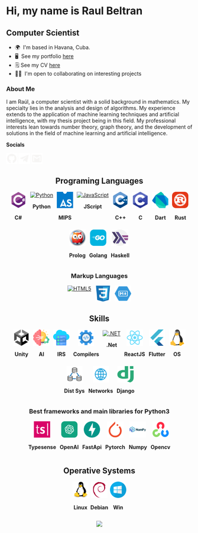 # Hi, my name is Raul Beltran

## Computer Scientist
* 🌍  I'm based in Havana, Cuba.
* 🖥️  See my portfolio [here](https://rb58853.github.io/CV/)
* 🗒️  See my CV [here](https://github.com/rb58853/rb58853/raw/main/assets/cv%20.pdf)
* 🤝🏻  I'm open to collaborating on interesting projects


### About Me
I am Raúl, a computer scientist with a solid background in mathematics. My specialty lies in the analysis and design of algorithms. My experience extends to the application of machine learning techniques and artificial intelligence, with my thesis project being in this field.
My professional interests lean towards number theory, graph theory, and the development of solutions in the field of machine learning and artificial intelligence.
<!--
[![committers.top badge](https://user-badge.committers.top/cuba/rb58853.svg)](https://user-badge.committers.top/cuba/rb58853)
-->

**Socials**
<p align="left"> <a href="https://www.github.com/rb58853" target="_blank" rel="noreferrer"><img src="assets/github.svg" width="30" height="30" /></a> <a href="https://t.me/rb58853" target="_blank" rel="noreferrer"><img src="assets/telegram.svg" width="30" height="30" /></a> <a href="mailto:rb58853@gmail.com" target="_blank" rel="noreferrer"><img src="assets/gmail.svg" width="30" height="30" /></a></p>


<h2 align = "center"> Programing Languages</h2>
<div style="display: flex; gap: 10px; flex-wrap: wrap; place-content: center; flex-direction: row">  
  <div align= "center">
    <a href="https://docs.microsoft.com/en-us/dotnet/csharp/" target="_blank" rel="noreferrer"><img src="https://raw.githubusercontent.com/devicons/devicon/master/icons/csharp/csharp-original.svg" minwidth= "44" minheight="44" width="44" height="44" alt="C#" /></a>  
    <p align="center"><b>C#</b></p>
  </div>
  <div align= "center">
    <a href="https://www.python.org/" target="_blank" rel="noreferrer"><img src="https://raw.githubusercontent.com/danielcranney/readme-generator/main/public/icons/skills/python-colored.svg" width="44" height="44" alt="Python" /></a>  
    <p align="center"><b>Python</b></p>
  </div>
  <div align= "center">
    <a href="" target="_blank" rel="noreferrer"><img src="https://github.com/rb58853/rb58853/raw/main/assets/asm.svg" width="44" height="44" alt="MIPS" /></a>  
    <p align="center"><b>MIPS</b></p>
  </div>
  <div align= "center">
    <a href="https://developer.mozilla.org/en-US/docs/Web/JavaScript" target="_blank" rel="noreferrer"><img src="https://raw.githubusercontent.com/danielcranney/readme-generator/main/public/icons/skills/javascript-colored.svg" width="44" height="44" alt="JavaScript" /></a>  
    <p align="center"><b>JScript</b></p>
  </div>
    <div align= "center">
    <a href="" target="_blank" rel="noreferrer"><img src="https://raw.githubusercontent.com/devicons/devicon/master/icons/cplusplus/cplusplus-original.svg" width="44" height="44" alt="C#" /></a>  
    <p align="center"><b>C++</b></p>
  </div>
  <div align= "center">
    <a href="" target="_blank" rel="noreferrer"> <img src="assets/c.png" width="44" height="44" alt="C"/> </a> 
    <p align="center"><b>C</b></p>
  </div>
  <div align= "center">
    <a href="" target="_blank" rel="noreferrer"><img src="https://raw.githubusercontent.com/devicons/devicon/master/icons/dart/dart-original.svg" width="44" height="44" alt="MIPS" /></a>  
    <p align="center"><b>Dart</b></p>
  </div>
    <div align= "center">
    <a href="" target="_blank" rel="noreferrer"> <img src="assets/SkillIconsRust.png" width="44" height="44" alt="RUST"/> </a> 
    <p align="center"><b>Rust</b></p>
  </div>
  <div align= "center">
    <a href="" target="_blank" rel="noreferrer"> <img src="assets/Prolog.png" width="44" height="44" alt="Prolog"/> </a> 
    <p align="center"><b>Prolog</b></p>
  </div>
  <div align= "center">
    <a href="" target="_blank" rel="noreferrer"> <img src="assets/GO.png" width="44" height="44" alt="Goland"/> </a> 
    <p align="center"><b>Golang</b></p>
  </div>
  <div align= "center">
    <a href="" target="_blank" rel="noreferrer"> <img src="assets/Haskell.png" width="44" height="44" alt="Haskell"/> </a> 
    <p align="center"><b>Haskell</b></p>
  </div>
</div>   



<!-- <h3 align = "center"> Markup Languages</h3>
<div style="display: flex; gap: 10px; flex-wrap: wrap; place-content: center">  
  <div align= "center">
    <a href="https://developer.mozilla.org/en-US/docs/Glossary/HTML5" target="_blank" rel="noreferrer"><img src="https://raw.githubusercontent.com/danielcranney/readme-generator/main/public/icons/skills/html5-colored.svg" width="44" height="44" alt="HTML5" /></a>
    <p align="center"><b>HTML</b></p>
  </div>
  
  <div align= "center">
    <a href="" target="_blank" rel="noreferrer"> <img src="https://raw.githubusercontent.com/devicons/devicon/master/icons/css3/css3-original.svg" width="44" height="44" alt="CSS"/> </a> 
    <p align="center"><b>CSS</b></p>
  </div>
  
  <div align= "center">
    <a href="" target="_blank" rel="noreferrer"> <img src="assets/markdown.png" width="44" height="44" alt="Markdown"/> </a> 
    <p align="center"><b>MarkD</b></p>
  </div>
</div>
 -->

<h3 align = "center"> Markup Languages</h3>
<div style="display: flex; gap: 10px; flex-wrap: wrap; place-content: center">  
    <a href="https://developer.mozilla.org/en-US/docs/Glossary/HTML5" target="_blank" rel="noreferrer"><img src="https://raw.githubusercontent.com/danielcranney/readme-generator/main/public/icons/skills/html5-colored.svg" width="44" height="44" alt="HTML5" /></a>
    <a href="" target="_blank" rel="noreferrer"> <img src="https://raw.githubusercontent.com/devicons/devicon/master/icons/css3/css3-original.svg" width="44" height="44" alt="CSS"/> </a> 
    <a href="" target="_blank" rel="noreferrer"> <img src="assets/markdown.png" width="44" height="44" alt="Markdown"/> </a> 
</div>










<h2 align = "center"> Skills</h2>
<div style="display: flex; gap: 10px; flex-wrap: wrap; place-content: center">  
<div align= "center">
    <a href="" target="_blank" rel="noreferrer">
        <img align="center" src="https://raw.githubusercontent.com/devicons/devicon/master/icons/unity/unity-original.svg" 
             width="44" height="44" alt="HTML5" />
    </a>
    <p align="center"><b>Unity</b></p>
</div>
<div align= "center">
    <a href="" target="_blank" rel="noreferrer">
      <img align="center" src="assets/AI.png" width="44" height="44" alt="Python" />
    </a>  
    <p align="center"><b>AI</b></p>
</div>
<div align= "center">
  <a href="" target="_blank" rel="noreferrer"><img align="center" src="assets/SRI.png" width="44" height="44" alt="C#"/></a>  
  <p align="center"><b>IRS</b></p>
</div>
<div align= "center">
 <a href="" target="_blank" rel="noreferrer"><img align="center" src="assets/compiler.png" width="44" height="44" alt="Compilers" /></a>  
  <p align="center"> <b>Compilers</b></p>
 </div>
<div align= "center">
 <a href="https://dotnet.microsoft.com/en-us/" target="_blank" rel="noreferrer"><img align="center" src="https://raw.githubusercontent.com/danielcranney/readme-generator/main/public/icons/skills/dot-net-colored.svg" width="44" height="44" alt=".NET" /></a>  
  <p align="center"><b>.Net</b></p>
 </div>
 <div align= "center">
 <a href="" target="_blank" rel="noreferrer"><img align="center" src="https://raw.githubusercontent.com/devicons/devicon/master/icons/react/react-original.svg" width="44" height="44" alt="C#" /></a>  
  <p align="center"><b>ReactJS</b></p>
 </div>
 <div align= "center">
 <a href="" target="_blank" rel="noreferrer"><img align="center" src="https://raw.githubusercontent.com/devicons/devicon/master/icons/flutter/flutter-original.svg" width="44" height="44" alt="C#" /></a>  
  <p align="center"> <b>Flutter</b></p>
 </div>
<div align= "center">
 <a href="" target="_blank" rel="noreferrer"><img align="center" src="assets/OS.png" width="44" height="44" alt="C#" /></a>  
  <p align="center"> <b>OS</b></p>
 </div>
<div align= "center">
 <a href="" target="_blank" rel="noreferrer"><img align="center" src="assets/DS.png" width="44" height="44" alt="DS" /></a>  
  <p align="center"> <b>Dist Sys</b></p>
 </div>

<div align= "center">
 <a href="" target="_blank" rel="noreferrer"><img align="center" src="assets/networks.png" width="44" height="44" alt="Networks" /></a>  
  <p align="center"> <b>Networks</b></p>
</div>
<div align= "center">
      <a href="https://www.djangoproject.com" target="_blank" rel="noreferrer"><img align="center" src="assets/django.png" width="44" height="44" alt="Django" /></a>  
      <p align="center"><b>Django</b></p>
  </div>
</div>









<h3 align = "center"> Best frameworks and main libraries for Python3</h3>
<div style="display: flex; gap: 10px; flex-wrap: wrap; place-content: center">
  <div align= "center">
    <a href="" target="_blank" rel="noreferrer"><img src="https://github.com/rb58853/rb58853/raw/main/assets/typesense.webp" width="44" height="44" alt="Python" /></a>
    <p align="center"><b>Typesense</b></p>
  </div>
  <div align= "center">
      <a href="" target="_blank" rel="noreferrer"><img src="https://github.com/rb58853/rb58853/raw/main/assets/openai.svg" width="44" height="44" alt="openai" /></a>
      <p align="center"><b>OpenAI</b></p>
  </div>
  <div align= "center">
      <a href="" target="_blank" rel="noreferrer"><img src="https://github.com/devicons/devicon/raw/master/icons/fastapi/fastapi-original.svg" width="44" height="44" alt="Python" /></a>
      <p align="center"><b>FastApi</b></p>
  </div>
  
  <div align= "center">
      <img src="https://github.com/devicons/devicon/blob/master/icons/pytorch/pytorch-original.svg" title="Pytorch"  alt="Pytorch" width="44" height="44"/>
      <p align="center"><b>Pytorch</b></p>
  </div>

  <div align= "center">
      <img src="https://github.com/devicons/devicon/blob/master/icons/numpy/numpy-original-wordmark.svg" title="Numpy" alt="Numpy" width="44" height="44"/>
      <p align="center"><b>Numpy</b></p>
  </div>

  <div align= "center">
      <img src="https://github.com/devicons/devicon/blob/master/icons/opencv/opencv-original.svg" title="mpl" alt="mpl" width="44" height="44"/>
      <p align="center"><b>Opencv</b></p>
  </div>
</div>



<h2 align = "center">Operative Systems</h2>
<div style="display: flex; gap: 5px; flex-wrap: wrap; place-content: center">
<div align= "center">
  <a href = "https://www.privacyguides.org/en/os/linux-overview/#:~:text=Linux%20is%20an%20open%2Dsource,computers%20from%20the%20ground%20up."> <img src="https://raw.githubusercontent.com/devicons/devicon/master/icons/linux/linux-original.svg" title="Linux" alt="Linux" width="44" height="44"/> </a> 
  <p align="center"><b>Linux</b></p>
</div>
<div align= "center">
  <a href = "https://operavps.com/blog/what-is-debian/#:~:text=Debian%20is%20free%2C%20open%2Dsource,Linux%20are%20based%20on%20it."><img src="https://raw.githubusercontent.com/devicons/devicon/master/icons/debian/debian-original.svg"  title="Linux" alt="Debian" width="44" height="44"/> </a>
  <p align="center"><b>Debian</b></p>
</div>

<div align= "center">
  <a href = ""><img src="assets/windows.png"  title="Linux" alt="Windows" width="44" height="44"/> </a>
  <p align="center"><b>Win</b></p>
</div>

<!-- <a href = ""><img src="https://raw.githubusercontent.com/devicons/devicon/master/icons/debian/debian-original.svg"  title="windows" alt="Linux" width="44" height="44"/> </a> -->

</div>

<p align="center">
  <a href=""><img width="1200" height="auto" src="https://streak-stats.demolab.com?user=rb58853&theme=dark&hide_border=false&border_radius=5&card_width=1200">
</p>
  </a>

<!--<div align="center">
  <img width="auto" height="200" src="https://github-readme-stats.vercel.app/api?username=rb58853&show_icons=true&theme=vision-friendly-dark">
  
  <a> <img width="auto" height="250" src="https://github-readme-stats.vercel.app/api/top-langs/?username=rb58853&layout=donut&theme=dark&border_color=red&hide=jupyter%20notebook"></a> -->

<!-- <img width="auto" height="auto" src="https://github-profile-trophy.vercel.app/?username=rb58853&column=3&margin-w=15&margin-h=15&theme=dark"/> -->
 
</div>






